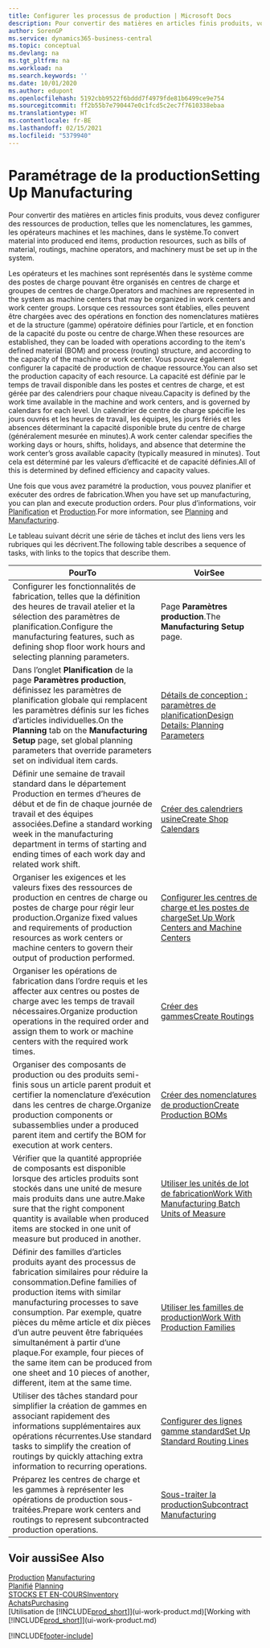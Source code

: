 ```yaml
---
title: Configurer les processus de production | Microsoft Docs
description: Pour convertir des matières en articles finis produits, vous devez configurer des ressources de production, telles que les nomenclatures, les gammes, les opérateurs machines et les machines, dans le système.
author: SorenGP
ms.service: dynamics365-business-central
ms.topic: conceptual
ms.devlang: na
ms.tgt_pltfrm: na
ms.workload: na
ms.search.keywords: ''
ms.date: 10/01/2020
ms.author: edupont
ms.openlocfilehash: 5192cbb9522f6bddd7f4979fde81b6499ce9e754
ms.sourcegitcommit: ff2b55b7e790447e0c1fcd5c2ec7f7610338ebaa
ms.translationtype: HT
ms.contentlocale: fr-BE
ms.lasthandoff: 02/15/2021
ms.locfileid: "5379940"
---
```

# <a name="setting-up-manufacturing"></a><span data-ttu-id="10a2f-103">Paramétrage de la production</span><span class="sxs-lookup"><span data-stu-id="10a2f-103">Setting Up Manufacturing</span></span>
<span data-ttu-id="10a2f-104">Pour convertir des matières en articles finis produits, vous devez configurer des ressources de production, telles que les nomenclatures, les gammes, les opérateurs machines et les machines, dans le système.</span><span class="sxs-lookup"><span data-stu-id="10a2f-104">To convert material into produced end items, production resources, such as bills of material, routings, machine operators, and machinery must be set up in the system.</span></span>

<span data-ttu-id="10a2f-105">Les opérateurs et les machines sont représentés dans le système comme des postes de charge pouvant être organisés en centres de charge et groupes de centres de charge.</span><span class="sxs-lookup"><span data-stu-id="10a2f-105">Operators and machines are represented in the system as machine centers that may be organized in work centers and work center groups.</span></span> <span data-ttu-id="10a2f-106">Lorsque ces ressources sont établies, elles peuvent être chargées avec des opérations en fonction des nomenclatures matières et de la structure (gamme) opératoire définies pour l’article, et en fonction de la capacité du poste ou centre de charge.</span><span class="sxs-lookup"><span data-stu-id="10a2f-106">When these resources are established, they can be loaded with operations according to the item's defined material (BOM) and process (routing) structure, and according to the capacity of the machine or work center.</span></span> <span data-ttu-id="10a2f-107">Vous pouvez également configurer la capacité de production de chaque ressource.</span><span class="sxs-lookup"><span data-stu-id="10a2f-107">You can also set the production capacity of each resource.</span></span> <span data-ttu-id="10a2f-108">La capacité est définie par le temps de travail disponible dans les postes et centres de charge, et est gérée par des calendriers pour chaque niveau.</span><span class="sxs-lookup"><span data-stu-id="10a2f-108">Capacity is defined by the work time available in the machine and work centers, and is governed by calendars for each level.</span></span> <span data-ttu-id="10a2f-109">Un calendrier de centre de charge spécifie les jours ouvrés et les heures de travail, les équipes, les jours fériés et les absences déterminant la capacité disponible brute du centre de charge (généralement mesurée en minutes).</span><span class="sxs-lookup"><span data-stu-id="10a2f-109">A work center calendar specifies the working days or hours, shifts, holidays, and absence that determine the work center’s gross available capacity (typically measured in minutes).</span></span> <span data-ttu-id="10a2f-110">Tout cela est déterminé par les valeurs d’efficacité et de capacité définies.</span><span class="sxs-lookup"><span data-stu-id="10a2f-110">All of this is determined by defined efficiency and capacity values.</span></span>  

<span data-ttu-id="10a2f-111">Une fois que vous avez paramétré la production, vous pouvez planifier et exécuter des ordres de fabrication.</span><span class="sxs-lookup"><span data-stu-id="10a2f-111">When you have set up manufacturing, you can plan and execute production orders.</span></span> <span data-ttu-id="10a2f-112">Pour plus d’informations, voir [Planification](production-planning.md) et [Production](production-manage-manufacturing.md).</span><span class="sxs-lookup"><span data-stu-id="10a2f-112">For more information, see [Planning](production-planning.md) and [Manufacturing](production-manage-manufacturing.md).</span></span>  



 <span data-ttu-id="10a2f-113">Le tableau suivant décrit une série de tâches et inclut des liens vers les rubriques qui les décrivent.</span><span class="sxs-lookup"><span data-stu-id="10a2f-113">The following table describes a sequence of tasks, with links to the topics that describe them.</span></span>   

|<span data-ttu-id="10a2f-114">**Pour**</span><span class="sxs-lookup"><span data-stu-id="10a2f-114">**To**</span></span>|<span data-ttu-id="10a2f-115">**Voir**</span><span class="sxs-lookup"><span data-stu-id="10a2f-115">**See**</span></span>|  
|------------|-------------|  
|<span data-ttu-id="10a2f-116">Configurer les fonctionnalités de fabrication, telles que la définition des heures de travail atelier et la sélection des paramètres de planification.</span><span class="sxs-lookup"><span data-stu-id="10a2f-116">Configure the manufacturing features, such as defining shop floor work hours and selecting planning parameters.</span></span>|<span data-ttu-id="10a2f-117">Page **Paramètres production**.</span><span class="sxs-lookup"><span data-stu-id="10a2f-117">The **Manufacturing Setup** page.</span></span>|
|<span data-ttu-id="10a2f-118">Dans l’onglet **Planification** de la page **Paramètres production**, définissez les paramètres de planification globale qui remplacent les paramètres définis sur les fiches d’articles individuelles.</span><span class="sxs-lookup"><span data-stu-id="10a2f-118">On the **Planning** tab on the **Manufacturing Setup** page, set global planning parameters that override parameters set on individual item cards.</span></span>|[<span data-ttu-id="10a2f-119">Détails de conception : paramètres de planification</span><span class="sxs-lookup"><span data-stu-id="10a2f-119">Design Details: Planning Parameters</span></span>](design-details-planning-parameters.md)|
|<span data-ttu-id="10a2f-120">Définir une semaine de travail standard dans le département Production en termes d’heures de début et de fin de chaque journée de travail et des équipes associées.</span><span class="sxs-lookup"><span data-stu-id="10a2f-120">Define a standard working week in the manufacturing department in terms of starting and ending times of each work day and related work shift.</span></span>|[<span data-ttu-id="10a2f-121">Créer des calendriers usine</span><span class="sxs-lookup"><span data-stu-id="10a2f-121">Create Shop Calendars</span></span>](production-how-to-create-work-center-calendars.md)|  
|<span data-ttu-id="10a2f-122">Organiser les exigences et les valeurs fixes des ressources de production en centres de charge ou postes de charge pour régir leur production.</span><span class="sxs-lookup"><span data-stu-id="10a2f-122">Organize fixed values and requirements of production resources as work centers or machine centers to govern their output of production performed.</span></span>|[<span data-ttu-id="10a2f-123">Configurer les centres de charge et les postes de charge</span><span class="sxs-lookup"><span data-stu-id="10a2f-123">Set Up Work Centers and Machine Centers</span></span>](production-how-to-set-up-work-and-machine-centers.md)|
|<span data-ttu-id="10a2f-124">Organiser les opérations de fabrication dans l’ordre requis et les affecter aux centres ou postes de charge avec les temps de travail nécessaires.</span><span class="sxs-lookup"><span data-stu-id="10a2f-124">Organize production operations in the required order and assign them to work or machine centers with the required work times.</span></span>|[<span data-ttu-id="10a2f-125">Créer des gammes</span><span class="sxs-lookup"><span data-stu-id="10a2f-125">Create Routings</span></span>](production-how-to-create-routings.md)|
|<span data-ttu-id="10a2f-126">Organiser des composants de production ou des produits semi-finis sous un article parent produit et certifier la nomenclature d’exécution dans les centres de charge.</span><span class="sxs-lookup"><span data-stu-id="10a2f-126">Organize production components or subassemblies under a produced parent item and certify the BOM for execution at work centers.</span></span>|[<span data-ttu-id="10a2f-127">Créer des nomenclatures de production</span><span class="sxs-lookup"><span data-stu-id="10a2f-127">Create Production BOMs</span></span>](production-how-to-create-production-boms.md)|
|<span data-ttu-id="10a2f-128">Vérifier que la quantité appropriée de composants est disponible lorsque des articles produits sont stockés dans une unité de mesure mais produits dans une autre.</span><span class="sxs-lookup"><span data-stu-id="10a2f-128">Make sure that the right component quantity is available when produced items are stocked in one unit of measure but produced in another.</span></span>|[<span data-ttu-id="10a2f-129">Utiliser les unités de lot de fabrication</span><span class="sxs-lookup"><span data-stu-id="10a2f-129">Work With Manufacturing Batch Units of Measure</span></span>](production-how-to-use-the-manufacturing-batch-unit-of-measure.md)|  
|<span data-ttu-id="10a2f-130">Définir des familles d’articles produits ayant des processus de fabrication similaires pour réduire la consommation.</span><span class="sxs-lookup"><span data-stu-id="10a2f-130">Define families of production items with similar manufacturing processes to save consumption.</span></span> <span data-ttu-id="10a2f-131">Par exemple, quatre pièces du même article et dix pièces d’un autre peuvent être fabriquées simultanément à partir d’une plaque.</span><span class="sxs-lookup"><span data-stu-id="10a2f-131">For example, four pieces of the same item can be produced from one sheet and 10 pieces of another, different, item at the same time.</span></span>|[<span data-ttu-id="10a2f-132">Utiliser les familles de production</span><span class="sxs-lookup"><span data-stu-id="10a2f-132">Work With Production Families</span></span>](production-how-work-family.md)|
|<span data-ttu-id="10a2f-133">Utiliser des tâches standard pour simplifier la création de gammes en associant rapidement des informations supplémentaires aux opérations récurrentes.</span><span class="sxs-lookup"><span data-stu-id="10a2f-133">Use standard tasks to simplify the creation of routings by quickly attaching extra information to recurring operations.</span></span>|[<span data-ttu-id="10a2f-134">Configurer des lignes gamme standard</span><span class="sxs-lookup"><span data-stu-id="10a2f-134">Set Up Standard Routing Lines</span></span>](production-how-set-up-standard-routing-lines.md)|  
|<span data-ttu-id="10a2f-135">Préparez les centres de charge et les gammes à représenter les opérations de production sous-traitées.</span><span class="sxs-lookup"><span data-stu-id="10a2f-135">Prepare work centers and routings to represent subcontracted production operations.</span></span>|[<span data-ttu-id="10a2f-136">Sous-traiter la production</span><span class="sxs-lookup"><span data-stu-id="10a2f-136">Subcontract Manufacturing</span></span>](production-how-to-subcontract-manufacturing.md)|  

## <a name="see-also"></a><span data-ttu-id="10a2f-137">Voir aussi</span><span class="sxs-lookup"><span data-stu-id="10a2f-137">See Also</span></span>
<span data-ttu-id="10a2f-138">[Production](production-manage-manufacturing.md)  </span><span class="sxs-lookup"><span data-stu-id="10a2f-138">[Manufacturing](production-manage-manufacturing.md)  </span></span>  
<span data-ttu-id="10a2f-139">[Planifié](production-planning.md) </span><span class="sxs-lookup"><span data-stu-id="10a2f-139">[Planning](production-planning.md) </span></span>  
[<span data-ttu-id="10a2f-140">STOCKS ET EN-COURS</span><span class="sxs-lookup"><span data-stu-id="10a2f-140">Inventory</span></span>](inventory-manage-inventory.md)  
[<span data-ttu-id="10a2f-141">Achats</span><span class="sxs-lookup"><span data-stu-id="10a2f-141">Purchasing</span></span>](purchasing-manage-purchasing.md)  
<span data-ttu-id="10a2f-142">[Utilisation de [!INCLUDE[prod_short](includes/prod_short.md)]](ui-work-product.md)</span><span class="sxs-lookup"><span data-stu-id="10a2f-142">[Working with [!INCLUDE[prod_short](includes/prod_short.md)]](ui-work-product.md)</span></span>


[!INCLUDE[footer-include](includes/footer-banner.md)]